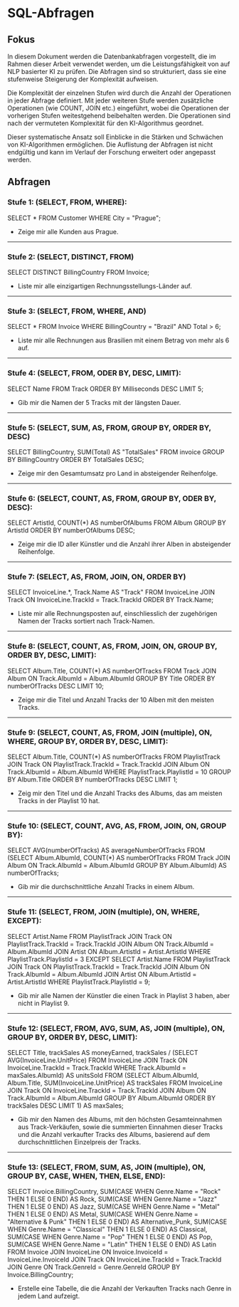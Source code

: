# SQL-Abfragen

## Fokus
In diesem Dokument werden die Datenbankabfragen vorgestellt, die im Rahmen dieser Arbeit verwendet werden, um die Leistungsfähigkeit von auf NLP basierter KI zu prüfen. Die Abfragen sind so strukturiert, dass sie eine stufenweise Steigerung der Komplexität aufweisen.

Die Komplexität der einzelnen Stufen wird durch die Anzahl der Operationen in jeder Abfrage definiert. Mit jeder weiteren Stufe werden zusätzliche Operationen (wie COUNT, JOIN etc.) eingeführt, wobei die Operationen der vorherigen Stufen weitestgehend beibehalten werden. Die Operationen sind nach der vermuteten Komplexität für den KI-Algorithmus geordnet.

Dieser systematische Ansatz soll Einblicke in die Stärken und Schwächen von KI-Algorithmen ermöglichen. Die Auflistung der Abfragen ist nicht endgültig und kann im Verlauf der Forschung erweitert oder angepasst werden.

## Abfragen
### Stufe 1: (SELECT, FROM, WHERE):
SELECT * FROM Customer WHERE City = "Prague";
* Zeige mir alle Kunden aus Prague.

---

### Stufe 2: (SELECT, DISTINCT, FROM)
SELECT DISTINCT BillingCountry FROM Invoice;
* Liste mir alle einzigartigen Rechnungsstellungs-Länder auf.

---

### Stufe 3: (SELECT, FROM, WHERE, AND)
SELECT * FROM Invoice WHERE BillingCountry = "Brazil" AND Total > 6;
* Liste mir alle Rechnungen aus Brasilien mit einem Betrag von mehr als 6 auf.

---

### Stufe 4: (SELECT, FROM, ODER BY, DESC, LIMIT):
SELECT Name FROM Track ORDER BY Milliseconds DESC LIMIT 5;
* Gib mir die Namen der 5 Tracks mit der längsten Dauer.

---

### Stufe 5: (SELECT, SUM, AS, FROM, GROUP BY, ORDER BY, DESC)
SELECT BillingCountry, SUM(Total) AS "TotalSales" FROM invoice GROUP BY BillingCountry ORDER BY TotalSales DESC;
* Zeige mir den Gesamtumsatz pro Land in absteigender Reihenfolge.
 
---

### Stufe 6: (SELECT, COUNT, AS, FROM, GROUP BY, ODER BY, DESC):
SELECT ArtistId, COUNT(*) AS numberOfAlbums FROM Album GROUP BY ArtistId ORDER BY numberOfAlbums DESC;
* Zeige mir die ID aller Künstler und die Anzahl ihrer Alben in absteigender Reihenfolge.

---

### Stufe 7: (SELECT, AS, FROM, JOIN, ON, ORDER BY)
SELECT InvoiceLine.*, Track.Name AS "Track" FROM InvoiceLine JOIN Track ON InvoiceLine.TrackId = Track.TrackId ORDER BY Track.Name;
* Liste mir alle Rechnungsposten auf, einschliesslich der zugehörigen Namen der Tracks sortiert nach Track-Namen.

---

### Stufe 8: (SELECT, COUNT, AS, FROM, JOIN, ON, GROUP BY, ORDER BY, DESC, LIMIT):
SELECT Album.Title, COUNT(*) AS numberOfTracks FROM Track JOIN Album ON Track.AlbumId = Album.AlbumId GROUP BY Title ORDER BY numberOfTracks DESC LIMIT 10;
* Zeige mir die Titel und Anzahl Tracks der 10 Alben mit den meisten Tracks.

---

### Stufe 9: (SELECT, COUNT, AS, FROM, JOIN (multiple), ON, WHERE, GROUP BY, ORDER BY, DESC, LIMIT):
SELECT Album.Title, COUNT(*) AS numberOfTracks FROM PlaylistTrack JOIN Track ON PlaylistTrack.TrackId = Track.TrackId JOIN Album ON Track.AlbumId = Album.AlbumId WHERE PlaylistTrack.PlaylistId = 10 GROUP BY Album.Title ORDER BY numberOfTracks DESC LIMIT 1;
* Zeig mir den Titel und die Anzahl Tracks des Albums, das am meisten Tracks in der Playlist 10 hat.

---

### Stufe 10: (SELECT, COUNT, AVG, AS, FROM, JOIN, ON, GROUP BY):
SELECT AVG(numberOfTracks) AS averageNumberOfTracks FROM (SELECT Album.AlbumId, COUNT(*) AS numberOfTracks FROM Track JOIN Album ON Track.AlbumId = Album.AlbumId GROUP BY Album.AlbumId) AS numberOfTracks;
* Gib mir die durchschnittliche Anzahl Tracks in einem Album.

---

### Stufe 11: (SELECT, FROM, JOIN (multiple), ON, WHERE, EXCEPT):
SELECT Artist.Name FROM PlaylistTrack JOIN Track ON PlaylistTrack.TrackId = Track.TrackId JOIN Album ON Track.AlbumId = Album.AlbumId JOIN Artist ON Album.ArtistId = Artist.ArtistId WHERE PlaylistTrack.PlaylistId = 3 EXCEPT SELECT Artist.Name FROM PlaylistTrack JOIN Track ON PlaylistTrack.TrackId = Track.TrackId JOIN Album ON Track.AlbumId = Album.AlbumId JOIN Artist ON Album.ArtistId = Artist.ArtistId WHERE PlaylistTrack.PlaylistId = 9;
* Gib mir alle Namen der Künstler die einen Track in Playlist 3 haben, aber nicht in Playlist 9.

---

### Stufe 12: (SELECT, FROM, AVG, SUM, AS, JOIN (multiple), ON, GROUP BY, ORDER BY, DESC, LIMIT):
SELECT Title, trackSales AS moneyEarned, trackSales / (SELECT AVG(InvoiceLine.UnitPrice) FROM InvoiceLine JOIN Track ON InvoiceLine.TrackId = Track.TrackId WHERE Track.AlbumId = maxSales.AlbumId) AS unitsSold FROM (SELECT Album.AlbumId, Album.Title, SUM(InvoiceLine.UnitPrice) AS trackSales FROM InvoiceLine JOIN Track ON InvoiceLine.TrackId = Track.TrackId JOIN Album ON Track.AlbumId = Album.AlbumId GROUP BY Album.AlbumId ORDER BY trackSales DESC LIMIT 1) AS maxSales;
* Gib mir den Namen des Albums, mit den höchsten Gesamteinnahmen aus Track-Verkäufen, sowie die summierten Einnahmen dieser Tracks und die Anzahl verkaufter Tracks des Albums, basierend auf dem durchschnittlichen Einzelpreis der Tracks.

---

### Stufe 13: (SELECT, FROM, SUM, AS, JOIN (multiple), ON, GROUP BY, CASE, WHEN, THEN, ELSE, END):
SELECT Invoice.BillingCountry, SUM(CASE WHEN Genre.Name = "Rock" THEN 1 ELSE 0 END) AS Rock, SUM(CASE WHEN Genre.Name = "Jazz" THEN 1 ELSE 0 END) AS Jazz, SUM(CASE WHEN Genre.Name = "Metal" THEN 1 ELSE 0 END) AS Metal, SUM(CASE WHEN Genre.Name = "Alternative & Punk" THEN 1 ELSE 0 END) AS Alternative_Punk, SUM(CASE WHEN Genre.Name = "Classical" THEN 1 ELSE 0 END) AS Classical, SUM(CASE WHEN Genre.Name = "Pop" THEN 1 ELSE 0 END) AS Pop, SUM(CASE WHEN Genre.Name = "Latin" THEN 1 ELSE 0 END) AS Latin FROM Invoice JOIN InvoiceLine ON Invoice.InvoiceId = InvoiceLine.InvoiceId JOIN Track ON InvoiceLine.TrackId = Track.TrackId JOIN Genre ON Track.GenreId = Genre.GenreId GROUP BY Invoice.BillingCountry;
* Erstelle eine Tabelle, die die Anzahl der Verkauften Tracks nach Genre in jedem Land aufzeigt.
